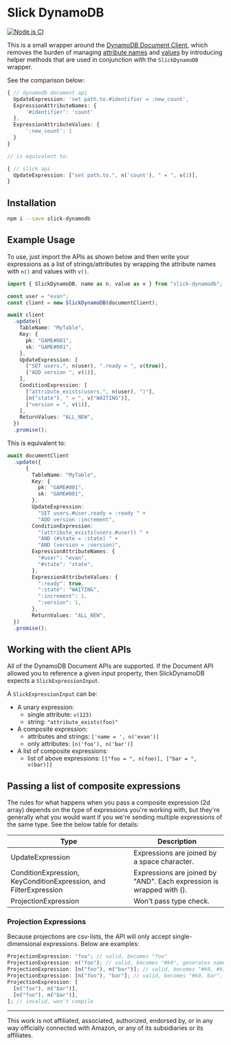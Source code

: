 # Slick DynamoDB

[![Node.js CI](https://github.com/evanandrewrose/slick-dynamodb/actions/workflows/node.js.yml/badge.svg)](https://github.com/evanandrewrose/slick-dynamodb/actions/workflows/node.js.yml)

This is a small wrapper around the [DynamoDB Document
Client](https://docs.aws.amazon.com/AWSJavaScriptSDK/latest/AWS/DynamoDB/DocumentClient.html), which
removes the burden of managing [attribute
names](https://docs.aws.amazon.com/amazondynamodb/latest/developerguide/Expressions.ExpressionAttributeNames.html)
and
[values](https://docs.aws.amazon.com/amazondynamodb/latest/developerguide/Expressions.ExpressionAttributeValues.html)
by introducing helper methods that are used in conjunction with the `SlickDynamoDB` wrapper.

See the comparison below:

```typescript
{ // dynamodb document api
  UpdateExpression: 'set path.to.#identifier = :new_count',
  ExpressionAttributeNames: {
      '#identifier': 'count'
  },
  ExpressionAttributeValues: {
      ':new_count': 1
  }
}

// is equivalent to:

{ // slick api
  UpdateExpression: ["set path.to.", n('count'), " = ", v(1)],
}
```

## Installation

```sh
npm i --save slick-dynamodb
```

## Example Usage

To use, just import the APIs as shown below and then write your expressions as a list of
strings/attributes by wrapping the attribute names with `n()` and values with `v()`.

```typescript
import { SlickDynamoDB, name as n, value as v } from "slick-dynamodb";

const user = "evan";
const client = new SlickDynamoDB(documentClient);

await client
  .update({
    TableName: "MyTable",
    Key: {
      pk: "GAME#001",
      sk: "GAME#001",
    },
    UpdateExpression: [
      ["SET users.", n(user), ".ready = ", v(true)],
      ["ADD version ", v(1)],
    ],
    ConditionExpression: [
      ["attribute_exists(users.", n(user), ")"],
      [n("state"), " = ", v("WAITING")],
      ["version = ", v(1)],
    ],
    ReturnValues: "ALL_NEW",
  })
  .promise();
```

This is equivalent to:

```typescript
await documentClient
  .update({
      {
        TableName: "MyTable",
        Key: {
          pk: "GAME#001",
          sk: "GAME#001",
        },
        UpdateExpression:
          "SET users.#user.ready = :ready " +
          "ADD version :increment",
        ConditionExpression:
          "(attribute_exists(users.#user)) " +
          "AND (#state = :state) " +
          "AND (version = :version)",
        ExpressionAttributeNames: {
          "#user": "evan",
          "#state": "state",
        },
        ExpressionAttributeValues: {
          ":ready": true,
          ":state": "WAITING",
          ":increment": 1,
          ":version": 1,
        },
        ReturnValues: "ALL_NEW",
  })
  .promise();
```

## Working with the client APIs

All of the DynamoDB Document APIs are supported. If the Document API allowed you to reference a
given input property, then SlickDynamoDB expects a `SlickExpressionInput`.

A `SlickExpressionInput` can be:

- A unary expression:
  - single attribute: `v(123)`
  - string: `"attribute_exists(foo)"`
- A composite expression:
  - attributes and strings: `['name = ', n('evan')]`
  - only attributes: `[n('foo'), n('bar')]`
- A list of composite expressions:
  - list of above expressions: `[["foo = ", n(foo)], ["bar = ", v(bar)]]`

## Passing a list of composite expressions

The rules for what happens when you pass a composite expression (2d array) depends on the type of
expressions you're working with, but they're generally what you would want if you we're sending
multiple expressions of the same type. See the below table for details:

| Type                                                              | Description                                                          |
| ----------------------------------------------------------------- | -------------------------------------------------------------------- |
| UpdateExpression                                                  | Expressions are joined by a space character.                         |
| ConditionExpression, KeyConditionExpression, and FilterExpression | Expressions are joined by "AND". Each expression is wrapped with (). |
| ProjectionExpression                                              | Won't pass type check.                                               |

### Projection Expressions

Because projections are csv-lists, the API will only accept single-dimensional expressions. Below
are examples:

```typescript
ProjectionExpression: "foo"; // valid, becomes "foo"
ProjectionExpression: n("foo"); // valid, becomes "#k0", generates names {k0: "foo"}
ProjectionExpression: [n("foo"), n("bar")]; // valid, becomes "#k0, #k1", generates names {k0: "foo", k1: "bar"}
ProjectionExpression: [n("foo"), "bar"]; // valid, becomes "#k0, bar", generates names {k0: "foo"}
ProjectionExpression: [
  [n("foo"), n("bar")],
  [n("foo"), n("bar")],
]; // invalid, won't compile
```

---

This work is not affiliated, associated, authorized, endorsed by, or in any way officially connected
with Amazon, or any of its subsidiaries or its affiliates.
